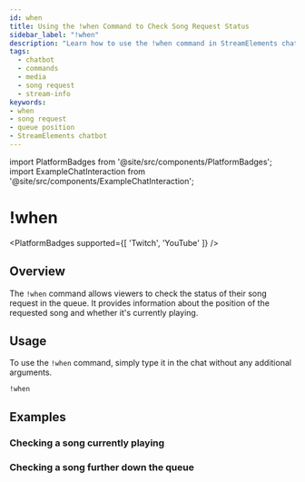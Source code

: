 ```yaml
---
id: when
title: Using the !when Command to Check Song Request Status
sidebar_label: "!when"
description: "Learn how to use the !when command in StreamElements chatbot to check the status of your song request in the queue."
tags:
  - chatbot
  - commands
  - media
  - song request
  - stream-info
keywords:
- when
- song request
- queue position
- StreamElements chatbot
---
```

import PlatformBadges from '@site/src/components/PlatformBadges';
import ExampleChatInteraction from '@site/src/components/ExampleChatInteraction';

# !when
<PlatformBadges supported={[ 'Twitch', 'YouTube' ]} />

## Overview

The `!when` command allows viewers to check the status of their song request in the queue. It provides information about the position of the requested song and whether it's currently playing.

## Usage

To use the `!when` command, simply type it in the chat without any additional arguments.

```
!when
```

## Examples

### Checking a song currently playing
<ExampleChatInteraction
  inputPersona="viewer"
  inputMessage="!when"
  outputMessage='"The Coral Song" is at #1 in the queue and is playing right now'
/>

### Checking a song further down the queue
<ExampleChatInteraction
  inputPersona="viewer"
  inputMessage="!when"
  outputMessage='"Never Gonna Give You Up" is at #4 in the queue and will play in approximately 12 minutes'
/>
